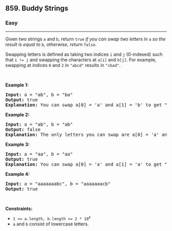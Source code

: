 <h2>859. Buddy Strings</h2><h3>Easy</h3><hr><div><p>Given two strings <code>a</code> and <code>b</code>, return <code>true</code><em> if you can swap two letters in </em><code>a</code><em> so the result is equal to </em><code>b</code><em>, otherwise, return </em><code>false</code><em>.</em></p>

<p>Swapping letters is defined as taking two indices <code>i</code> and <code>j</code> (0-indexed) such that <code>i != j</code> and swapping the characters at <code>a[i]</code> and <code>b[j]</code>. For example, swapping at indices <code>0</code> and <code>2</code> in <code>"abcd"</code> results in <code>"cbad"</code>.</p>

<p>&nbsp;</p>
<p><strong>Example 1:</strong></p>

<pre><strong>Input:</strong> a = "ab", b = "ba"
<strong>Output:</strong> true
<strong>Explanation:</strong> You can swap a[0] = 'a' and a[1] = 'b' to get "ba", which is equal to b.
</pre>

<p><strong>Example 2:</strong></p>

<pre><strong>Input:</strong> a = "ab", b = "ab"
<strong>Output:</strong> false
<strong>Explanation:</strong> The only letters you can swap are a[0] = 'a' and a[1] = 'b', which results in "ba" != b.
</pre>

<p><strong>Example 3:</strong></p>

<pre><strong>Input:</strong> a = "aa", b = "aa"
<strong>Output:</strong> true
<strong>Explanation:</strong> You can swap a[0] = 'a' and a[1] = 'a' to get "aa", which is equal to b.
</pre>

<p><strong>Example 4:</strong></p>

<pre><strong>Input:</strong> a = "aaaaaaabc", b = "aaaaaaacb"
<strong>Output:</strong> true
</pre>

<p>&nbsp;</p>
<p><strong>Constraints:</strong></p>

<ul>
	<li><code>1 &lt;= a.length, b.length &lt;= 2 * 10<sup>4</sup></code></li>
	<li><code>a</code> and <code>b</code> consist of lowercase letters.</li>
</ul>
</div>